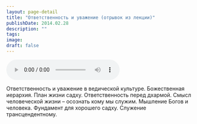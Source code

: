 ```yaml
---
layout: page-detail
title: "Ответственность и уважение (отрывок из лекции)"
publishDate: 2014.02.28
description: ""
tags:
image:
draft: false
---
```


<audio title="2014.02.28 - Ответственность и уважение (отрывок из лекции).mp3" src="https://filer-api.advayta.org/v1.0/public/files/75907" controls=""></audio>

 Ответственность и уважение в ведической культуре. Божественная иерархия. План жизни садху. Ответственность перед дхармой. Смысл человеческой жизни – осознать кому мы служим. Мышление Богов и человека. Фундамент для хорошего садху. Служение трансцендентному. 

  
